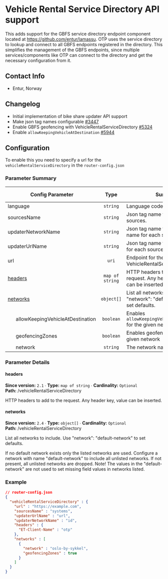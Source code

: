 # Vehicle Rental Service Directory API support

This adds support for the GBFS service directory endpoint component located at 
https://github.com/entur/lamassu. OTP uses the service directory to lookup and connect to all GBFS
endpoints registered in the directory. This simplifies the management of the GBFS endpoints, since
multiple services/components like OTP can connect to the directory and get the necessary
configuration from it.


## Contact Info

- Entur, Norway


## Changelog

- Initial implementation of bike share updater API support
- Make json tag names configurable [#3447](https://github.com/opentripplanner/OpenTripPlanner/pull/3447)
- Enable GBFS geofencing with VehicleRentalServiceDirectory [#5324](https://github.com/opentripplanner/OpenTripPlanner/pull/5324)
- Enable `allowKeepingVehicleAtDestination` [#5944](https://github.com/opentripplanner/OpenTripPlanner/pull/5944)


## Configuration

To enable this you need to specify a url for the `vehicleRentalServiceDirectory` in
the `router-config.json`

### Parameter Summary

<!-- PARAMETERS-TABLE BEGIN -->
<!-- NOTE! This section is auto-generated. Do not change, change doc in code instead. -->

| Config Parameter                                    |       Type      | Summary                                                                         |  Req./Opt. | Default Value | Since |
|-----------------------------------------------------|:---------------:|---------------------------------------------------------------------------------|:----------:|---------------|:-----:|
| language                                            |     `string`    | Language code.                                                                  | *Optional* |               |  2.1  |
| sourcesName                                         |     `string`    | Json tag name for updater sources.                                              | *Optional* | `"systems"`   |  2.1  |
| updaterNetworkName                                  |     `string`    | Json tag name for the network name for each source.                             | *Optional* | `"id"`        |  2.1  |
| updaterUrlName                                      |     `string`    | Json tag name for endpoint urls for each source.                                | *Optional* | `"url"`       |  2.1  |
| url                                                 |      `uri`      | Endpoint for the VehicleRentalServiceDirectory                                  | *Required* |               |  2.1  |
| [headers](#vehicleRentalServiceDirectory_headers)   | `map of string` | HTTP headers to add to the request. Any header key, value can be inserted.      | *Optional* |               |  2.1  |
| [networks](#vehicleRentalServiceDirectory_networks) |    `object[]`   | List all networks to include. Use "network": "default-network" to set defaults. | *Optional* |               |  2.4  |
|       allowKeepingVehicleAtDestination              |    `boolean`    | Enables `allowKeepingVehicleAtDestination` for the given network                | *Optional* | `false`       |  2.5  |
|       geofencingZones                               |    `boolean`    | Enables geofencingZones for the given network                                   | *Optional* | `false`       |  2.4  |
|       network                                       |     `string`    | The network name                                                                | *Required* |               |  2.4  |

<!-- PARAMETERS-TABLE END -->


### Parameter Details

<!-- PARAMETERS-DETAILS BEGIN -->
<!-- NOTE! This section is auto-generated. Do not change, change doc in code instead. -->

<h4 id="vehicleRentalServiceDirectory_headers">headers</h4>

**Since version:** `2.1` ∙ **Type:** `map of string` ∙ **Cardinality:** `Optional`   
**Path:** /vehicleRentalServiceDirectory 

HTTP headers to add to the request. Any header key, value can be inserted.

<h4 id="vehicleRentalServiceDirectory_networks">networks</h4>

**Since version:** `2.4` ∙ **Type:** `object[]` ∙ **Cardinality:** `Optional`   
**Path:** /vehicleRentalServiceDirectory 

List all networks to include. Use "network": "default-network" to set defaults.

If no default network exists only the listed networks are used. Configure a network with
name "default-network" to include all unlisted networks. If not present, all unlisted
networks are dropped. Note! The values in the "default-network" are not used to set
missing field values in networks listed.



<!-- PARAMETERS-DETAILS END -->


### Example

<!-- JSON-EXAMPLE BEGIN -->
<!-- NOTE! This section is auto-generated. Do not change, change doc in code instead. -->

```JSON
// router-config.json
{
  "vehicleRentalServiceDirectory" : {
    "url" : "https://example.com",
    "sourcesName" : "systems",
    "updaterUrlName" : "url",
    "updaterNetworkName" : "id",
    "headers" : {
      "ET-Client-Name" : "otp"
    },
    "networks" : [
      {
        "network" : "oslo-by-sykkel",
        "geofencingZones" : true
      }
    ]
  }
}
```

<!-- JSON-EXAMPLE END -->
